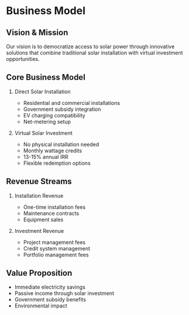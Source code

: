 # Business Model

## Vision & Mission
Our vision is to democratize access to solar power through innovative solutions that combine traditional solar installation with virtual investment opportunities.

## Core Business Model
1. Direct Solar Installation
   - Residential and commercial installations
   - Government subsidy integration
   - EV charging compatibility
   - Net-metering setup

2. Virtual Solar Investment
   - No physical installation needed
   - Monthly wattage credits
   - 13-15% annual IRR
   - Flexible redemption options

## Revenue Streams
1. Installation Revenue
   - One-time installation fees
   - Maintenance contracts
   - Equipment sales

2. Investment Revenue
   - Project management fees
   - Credit system management
   - Portfolio management fees

## Value Proposition
- Immediate electricity savings
- Passive income through solar investment
- Government subsidy benefits
- Environmental impact

